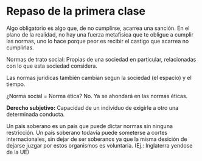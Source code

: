 # Repaso de la primera clase

Algo obligatorio es algo que, de no cumplirse, acarrea una sanción. En el plano de la realidad, no hay una fuerza metafisica que te obligue a cumplir las normas, uno lo hace porque peor es recibir el castigo que acarrea no cumplirlas.

Normas de trato social: Propias de una sociedad en particular, relacionadas con lo que esta sociedad considera.

Las normas juridicas también cambian segun la sociedad (el espacio) y el tiempo.

¿Norma social = Norma ética? No. Ya se ahondará en las normas éticas.

**Derecho subjetivo:** Capacidad de un individuo de exigirle a otro una determinada conducta.

Un pais soberano es un pais que puede dictar normas sin ninguna restricción. Un pais soberano todavía puede someterse a cortes internacionales, sin dejar de ser soberanos ya que la misma desición de dejarse juzgar por estos organismos es voluntaria. (Ej.: Inglaterra yendose de la UE)